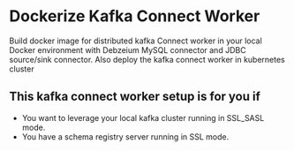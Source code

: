 # Dockerize Kafka Connect Worker

Build docker image for distributed kafka Connect  worker in your local Docker environment  with Debzeium MySQL connector and JDBC source/sink connector. Also deploy the kafka connect worker in kubernetes cluster

## This kafka connect worker setup is for you if
 -  You want to leverage your local kafka cluster running in SSL_SASL mode.
 -  You have a schema registry server running in SSL mode.

<!--stackedit_data:
eyJoaXN0b3J5IjpbMTg1MDM5NDU5Ml19
-->